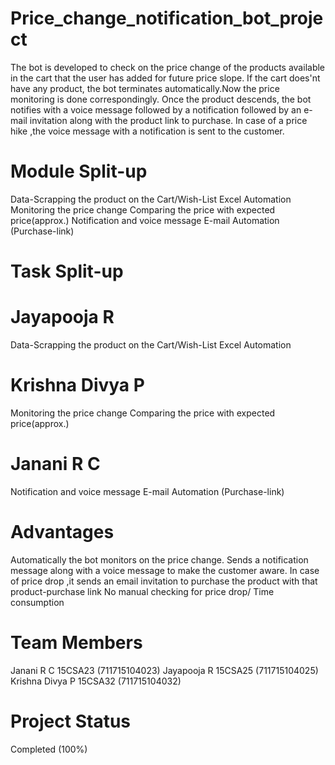 # Price_change_notification_bot_project
The bot is developed to check on the price change of the products available in the cart that the user has added for future price slope.
If the cart does'nt have any product, the bot terminates automatically.Now the price monitoring is done correspondingly. 
Once the product descends, the bot notifies with a voice message followed by a notification followed by an e-mail invitation along with
the product link to purchase. In case of a price hike ,the voice message with a notification is sent to the customer.

# Module Split-up
Data-Scrapping the product on the Cart/Wish-List 
Excel Automation
Monitoring the price change 
Comparing the price with expected price(approx.) 
Notification and voice message 
E-mail Automation (Purchase-link)


# Task Split-up
# Jayapooja R
Data-Scrapping the product on the Cart/Wish-List 
Excel Automation
# Krishna Divya P
Monitoring the price change 
Comparing the price with expected price(approx.) 
# Janani R C
Notification and voice message 
E-mail Automation (Purchase-link)


# Advantages
Automatically the bot monitors on the price change. 
Sends a notification message along with a voice message to make the customer aware.
In case of price drop ,it sends an email invitation to purchase the product with that product-purchase link 
No manual checking for price drop/ Time consumption


# Team Members
Janani R C 15CSA23 (711715104023) 
Jayapooja R 15CSA25 (711715104025) 
Krishna Divya P 15CSA32 (711715104032)


# Project Status
Completed (100%)

